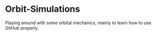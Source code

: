 # Orbit-Simulations
Playing around with some orbital mechanics, mainly to learn how to use GitHub properly.
